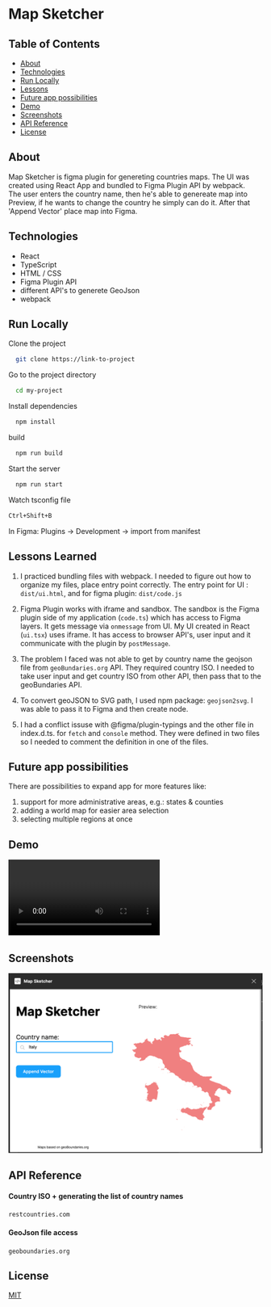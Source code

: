 # Map Sketcher

## Table of Contents

- [About](#about)
- [Technologies](#technologies)
- [Run Locally](#run-locally)
- [Lessons](#lessons-learned)
- [Future app possibilities](#possibilities)
- [Demo](#demo)
- [Screenshots](#screenshots)
- [API Reference](#api-reference)
- [License](#license)

## About

Map Sketcher is figma plugin for genereting countries maps.
The UI was created using React App and bundled to Figma Plugin API by webpack.\
The user enters the country name, then he's able to genereate map into Preview, if he wants to change the country he simply can do it. After that 'Append Vector' place map into Figma.

## Technologies

- React
- TypeScript
- HTML / CSS
- Figma Plugin API
- different API's to generete GeoJson
- webpack

## Run Locally

Clone the project

```bash
  git clone https://link-to-project
```

Go to the project directory

```bash
  cd my-project
```

Install dependencies

```bash
  npm install
```

build

```bash
  npm run build
```

Start the server

```bash
  npm run start
```

Watch tsconfig file

```bash
Ctrl+Shift+B
```

In Figma:
Plugins -> Development -> import from manifest

## Lessons Learned

1. I practiced bundling files with webpack. I needed to figure out how to organize my files, place entry point correctly.
   The entry point for UI : `dist/ui.html`, and for figma plugin: `dist/code.js`

2. Figma Plugin works with iframe and sandbox. The sandbox is the Figma plugin side of my application (`code.ts`) which has access to Figma layers. It gets message via `onmessage` from UI. My UI created in React (`ui.tsx`) uses iframe. It has access to browser API's, user input and it communicate with the plugin by `postMessage`.

3. The problem I faced was not able to get by country name the geojson file from `geoBundaries.org` API. They required country ISO. I needed to take user input and get country ISO from other API, then pass that to the geoBundaries API.

4. To convert geoJSON to SVG path, I used npm package: `geojson2svg`. I was able to pass it to Figma and then create node.

5. I had a conflict issuse with @figma/plugin-typings and the other file in index.d.ts. for `fetch` and `console` method. They were defined in two files so I needed to comment the definition in one of the files.

## Future app possibilities

There are possibilities to expand app for more features like:

1. support for more administrative areas, e.g.: states & counties
2. adding a world map for easier area selection
3. selecting multiple regions at once

## Demo

![App Video](/src/assets/map_sketcher.mov)

## Screenshots

![App Screenshot](/src/assets/screenshot.png)

## API Reference

#### Country ISO + generating the list of country names

`restcountries.com`

#### GeoJson file access

`geoboundaries.org`

## License

[MIT](/LICENSE)

